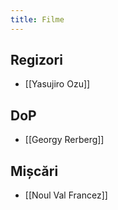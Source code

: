 ```yaml
---
title: Filme
---
```

## Regizori
- [[Yasujiro Ozu]]



## DoP
- [[Georgy Rerberg]]


## Mișcări
- [[Noul Val Francez]]
